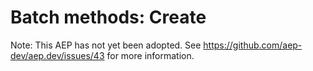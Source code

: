# Batch methods: Create

Note: This AEP has not yet been adopted. See
https://github.com/aep-dev/aep.dev/issues/43 for more information.
